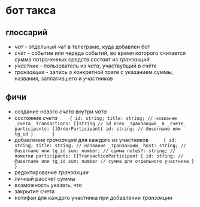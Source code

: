 # бот такса

## глоссарий

-   _чат_ - отдельный чат в телеграме, куда добавлен бот
-   _счёт_ - событие или череда событий, во время которого считается сумма потраченных средств состоит из _транзакций_
-   _участник_ - пользователь из _чата_, участвубщий в _счёте_
-   _транзакция_ - запись о конкретной трате c указанием суммы, названия, заплатившего и _участников_

## фичи

-   создание нового _счета_ внутри _чата_
-   состояние _счета_
    `   
{
    id: string;
    title: string; // название _счета_
    transactions: []string // id всех _транзакций_ в _счете_  
    participants: []OrderParticipant{
        id: string; // @username или tg_id
    }      
}`
-   добавление _транзакций_ для каждого из участников
    `    
{
    id: string;
    title: string; // название _транзакции_
    host: string; // @username или tg_id
    sum: number; // сумма
    notes?: string; // пометки
    participants: []TransactionParticipant {
        id: string; // @username или tg_id
        sum: number // сумма для отдельного участника
    } 
}`
-   редактирование _транзакции_
-   личный рассчет суммы
-   возможность указать, что
-   закрытие счета
-   нотифаи для каждого участника при добавлении _транзакции_
